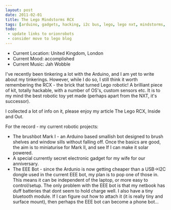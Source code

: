 ```yaml
---
layout: post
date: 2011-02-01
title: The Lego Mindstorms RCX
tags: [arduino, gadgets, hacking, i2c bus, lego, lego nxt, mindstorms, robots, tech]
todo:
 - update links to orionrobots
 - consider move to lego blog
---
```

- Current Location: United Kingdom, London
- Current Mood: accomplished
- Current Music: Jah Wobble

I've recently been tinkering a lot with the Arduino, and I am yet to write about my tinkerings.
However, while I do so, I still think it worth remembering the RCX - the brick that turned Lego robotic!
A brilliant piece of kit, totally hackable, with a number of OS's, custom sensors etc.
It is to my mind the best robotic toy yet made (perhaps apart from the NXT, it's successor).

I collected a lot of info on it, please enjoy my article The Lego RCX, Inside and Out.

For the record - my current robotic projects:
- The brushbot Mark I - an Arduino based smallish bot designed to brush shelves and window sills without falling off. 
  Once the basics are good, the aim is to miniaturise for Mark II, and see If I can make it solar powered.
- A special currently secret electronic gadget for my wife for our anniversary.
- The EEE Bot - since the Ardunio is now getting cheaper than a USB->I2C dongle used in the current EEE bot, my plan is to pop one of those in.
  This means it can be independent of the laptop, or more easy to control/setup.
  The only problem with the EEE bot is that my netbook has duff batteries that dont seem to hold charge well.
  I also have a tiny bluetooth module. If I can figure out how to attach it (it is really tiny and surface mount), then perhaps the EEE bot can become a phone bot...

